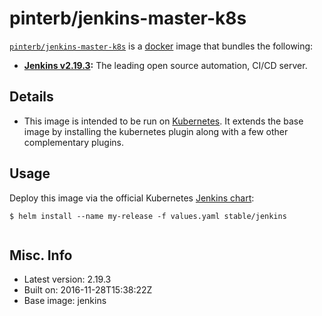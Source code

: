 # pinterb/jenkins-master-k8s  

[`pinterb/jenkins-master-k8s`][1] is a [docker][2] image that bundles the following:  
* **[Jenkins v2.19.3][3]:** The leading open source automation, CI/CD server.

## Details
* This image is intended to be run on [Kubernetes][4]. It extends the base image by installing the kubernetes plugin along with a few other complementary plugins.

## Usage 
Deploy this image via the official Kubernetes [Jenkins chart][5]:

````
$ helm install --name my-release -f values.yaml stable/jenkins
		
````

## Misc. Info 
* Latest version: 2.19.3  
* Built on: 2016-11-28T15:38:22Z   
* Base image: jenkins   


[1]: https://hub.docker.com/r/pinterb/jenkins-master-k8s/   
[2]: https://docker.com 
[3]: https://jenkins.io/ 
[4]: http://kubernetes.io/ 
[5]: https://github.com/kubernetes/charts/tree/master/stable/jenkins 
